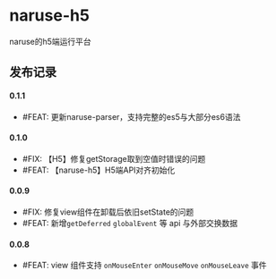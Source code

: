 # naruse-h5
naruse的h5端运行平台

## 发布记录

#### 0.1.1
+ #FEAT: 更新naruse-parser，支持完整的es5与大部分es6语法

#### 0.1.0
+ #FIX: 【H5】修复getStorage取到空值时错误的问题
+ #FEAT: 【naruse-h5】H5端API对齐初始化

#### 0.0.9
+ #FIX:  修复view组件在卸载后依旧setState的问题
+ #FEAT: 新增`getDeferred` `globalEvent` 等 api 与外部交换数据

#### 0.0.8
+ #FEAT: view 组件支持 `onMouseEnter` `onMouseMove` `onMouseLeave` 事件
